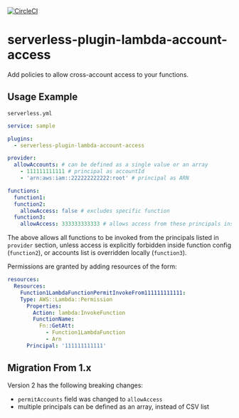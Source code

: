 [![CircleCI](https://circleci.com/gh/rschick/serverless-plugin-lambda-account-access/tree/master.svg?style=svg)](https://circleci.com/gh/rschick/serverless-plugin-lambda-account-access/tree/master)

# serverless-plugin-lambda-account-access

Add policies to allow cross-account access to your functions.

## Usage Example

`serverless.yml`

```yaml
service: sample

plugins:
  - serverless-plugin-lambda-account-access

provider:
  allowAccounts: # can be defined as a single value or an array
    - 111111111111 # principal as accountId
    - 'arn:aws:iam::222222222222:root' # principal as ARN

functions:
  function1:
  function2:
    allowAccess: false # excludes specific function
  function3:
    allowAccess: 333333333333 # allows access from these principals instead of the globally defined ones
```

The above allows all functions to be invoked from the principals listed in `provider` section, unless access is explicitly forbidden inside function config (`function2`), or accounts list is overridden locally (`function3`).

Permissions are granted by adding resources of the form:

```yaml
resources:
  Resources:
    Function1LambdaFunctionPermitInvokeFrom111111111111:
    Type: AWS::Lambda::Permission
      Properties:
        Action: lambda:InvokeFunction
        FunctionName:
          Fn::GetAtt:
            - Function1LambdaFunction
            - Arn
      Principal: '111111111111'
```

## Migration From 1.x

Version 2 has the following breaking changes:
  - `permitAccounts` field was changed to `allowAccess`
  - multiple principals can be defined as an array, instead of CSV list
